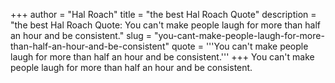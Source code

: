 +++
author = "Hal Roach"
title = "the best Hal Roach Quote"
description = "the best Hal Roach Quote: You can't make people laugh for more than half an hour and be consistent."
slug = "you-cant-make-people-laugh-for-more-than-half-an-hour-and-be-consistent"
quote = '''You can't make people laugh for more than half an hour and be consistent.'''
+++
You can't make people laugh for more than half an hour and be consistent.
